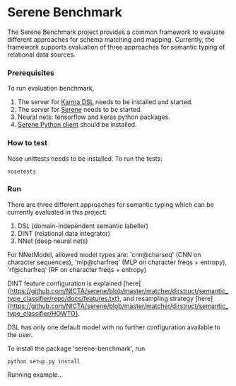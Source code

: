 # Serene Benchmark

The Serene Benchmark project provides a common framework to evaluate different approaches for schema matching and mapping.
Currently, the framework supports evaluation of three approaches for semantic typing of relational data sources.


### Prerequisites


To run evaluation benchmark,

1. The server for [Karma DSL](https://github.com/NICTA/iswc-2016-semantic-labeling) needs to be installed and started.
2. The server for [Serene](https://github.com/NICTA/serene) needs to be started.
3. Neural nets: tensorflow and keras python packages.
4. [Serene Python client](https://github.com/NICTA/serene-python-client) should be installed.



### How to test
Nose unittests needs to be installed. To run the tests:
```
nosetests
```

### Run

There are three different approaches for semantic typing which can be currently evaluated in this project:

1. DSL (domain-independent semantic labeller)
2. DINT (relational data integrator)
3. NNet (deep neural nets)

For NNetModel, allowed model types are: 'cnn@charseq' (CNN on character sequences), 'mlp@charfreq' (MLP on character freqs + entropy), 'rf@charfreq' (RF on character freqs + entropy)

DINT feature configuration is explained [here]{https://github.com/NICTA/serene/blob/master/matcher/dirstruct/semantic_type_classifier/repo/docs/features.txt},
and resampling strategy [here]{https://github.com/NICTA/serene/blob/master/matcher/dirstruct/semantic_type_classifier/HOWTO}.

DSL has only one default model with no further configuration available to the user.


To install the package 'serene-benchmark', run
```
python setup.py install
```

Running example...
